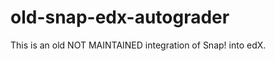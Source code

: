 old-snap-edx-autograder
=======================

This is an old NOT MAINTAINED integration of Snap! into edX.
